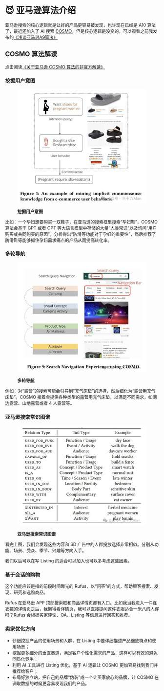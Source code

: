 # 😈 亚马逊算法介绍

亚马逊搜索的核心逻辑就是让好的产品更容易被发现，也许现在已经是 A10 算法了，最近还加入了 AI 搜索 [COSMO](https://mp.weixin.qq.com/s?\_\_biz=MjM5NDQ3OTYyMg==\&mid=2247484324\&idx=1\&sn=adbd7b53232ee221b5c6c47b1a5c4cb1\&chksm=a68668cd91f1e1db5163c8bbea50d47814079df27324a78fbd0352e706523f04e88a1052eef3\&token=913595085\&lang=zh\_CN#rd)，但是核心逻辑是没变的，可以观看之前我发布的[《浅谈亚马逊A9算法》](https://www.bilibili.com/video/BV1EE411c7CW)

## COSMO 算法解读

点击阅读[《关于亚马逊 COSMO 算法的非官方解读》](https://mp.weixin.qq.com/s?\_\_biz=MjM5NDQ3OTYyMg==\&mid=2247484324\&idx=1\&sn=adbd7b53232ee221b5c6c47b1a5c4cb1\&chksm=a68668cd91f1e1db5163c8bbea50d47814079df27324a78fbd0352e706523f04e88a1052eef3\&token=913595085\&lang=zh\_CN#rd)

### 挖掘用户意图

<figure><img src="../.gitbook/assets/image (4).png" alt=""><figcaption><p><strong>挖掘用户意图</strong></p></figcaption></figure>

比如：一个孕妇想要购买一双鞋子，在亚马逊的搜索框里搜索“孕妇鞋”，COSMO 算法会基于 GPT 或者 OPT 等大语言模型中存储的大量“人类常识”以及询问“用户购买或共同购买的原因”，分析得出“防滑等功能对于孕妇的重要性”，然后推荐了防滑鞋等能够抓住孕妇需求痛点的产品从而提高转化率。

### 多轮导航

<figure><img src="../.gitbook/assets/image (1) (1) (1).png" alt=""><figcaption><p><strong>多轮导航</strong></p></figcaption></figure>

例如：对“露营”的搜索可能会引导到“充气床垫”的选择，然后细化为“露营用充气床垫”。COSMO 接着会提供各种类型的露营用充气床垫，以满足不同需求，如湖边露营、山地露营或者 4 人露营等。

### 亚马逊搜索常识图谱

<figure><img src="../.gitbook/assets/image (2) (1) (1).png" alt=""><figcaption><p><strong>亚马逊搜索常识图谱</strong></p></figcaption></figure>

看完上图，我们会发现这些内容和 SD 广告中的人群投放选择非常相似。分别从功能、场景、受众、季节、兴趣等方向入手。

我们以后可以在写 Listing 的适合可以加入也可以多考虑这些因素。

### 基于会话的购物

这个功能应该是指的前段时间曝光的 Rufus，以“问答”的方式，帮助顾客搜索、发现、研究和选购商品。

Rufus 在亚马逊 APP 顶部搜索框和商品详情页都有入口。比如我当我进入一件连衣裙的详情页之后，我懒得看详情页，我可以直接提问这件衣服适合一米八的人穿吗？Rufus 会根据买家评论、QA、Listing 等信息进行回答和推荐。

### 卖家优化方向

* 仔细挖掘产品的使用场景和人群，在 Listing 中要详细描述产品细致特点和使用场景；
* 挖掘更多细分的垂直赛道，满足客户个性化需求的产品，这样可以有效的避免同质化竞争；
* 利用 AI 工具进行 Listing 优化，基于 AI 逻辑让 COSMO 更加容易找到我们并推荐给客户；
* 布局好独立站，把自己的品牌“伪装”成一个让买家放心的品牌，让 COSMO 在调取数据的时候更容易发现我们的产品。
